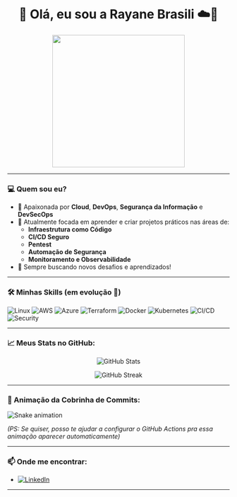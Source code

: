 <h1 align="center">👋 Olá, eu sou a Rayane Brasili ☁️🔐</h1>

<p align="center">
  <img src="https://media.giphy.com/media/L8K62iTDkzGX6/giphy.gif" width="300" />
</p>

---

### 💻 Quem sou eu?

- 🔎 Apaixonada por **Cloud**, **DevOps**, **Segurança da Informação** e **DevSecOps**
- 🎯 Atualmente focada em aprender e criar projetos práticos nas áreas de:
  - **Infraestrutura como Código**
  - **CI/CD Seguro**
  - **Pentest**
  - **Automação de Segurança**
  - **Monitoramento e Observabilidade**
- 🚀 Sempre buscando novos desafios e aprendizados!

---

### 🛠️ Minhas Skills (em evolução 🚀)

![Linux](https://progress-bar.dev/80/?title=Linux)
![AWS](https://progress-bar.dev/70/?title=AWS)
![Azure](https://progress-bar.dev/60/?title=Azure)
![Terraform](https://progress-bar.dev/75/?title=Terraform)
![Docker](https://progress-bar.dev/70/?title=Docker)
![Kubernetes](https://progress-bar.dev/60/?title=Kubernetes)
![CI/CD](https://progress-bar.dev/65/?title=CI/CD)
![Security](https://progress-bar.dev/70/?title=Security)

---

### 📈 Meus Stats no GitHub:

<p align="center">
  <img src="https://github-readme-stats.vercel.app/api?username=rayane-brasili&show_icons=true&theme=radical" alt="GitHub Stats"/>
</p>

<p align="center">
  <img src="https://github-readme-streak-stats.herokuapp.com/?user=rayane-brasili&theme=radical" alt="GitHub Streak"/>
</p>

---

### 🐍 Animação da Cobrinha de Commits:

![Snake animation](https://github.com/rayane-brasili/rayane-brasili/blob/output/github-contribution-grid-snake.svg)

*(PS: Se quiser, posso te ajudar a configurar o GitHub Actions pra essa animação aparecer automaticamente)*

---

### 📫 Onde me encontrar:

- [![LinkedIn](https://img.shields.io/badge/LinkedIn-0077B5?style=flat&logo=linkedin&logoColor=white)](https://www.linkedin.com/in/seu-linkedin-aqui)
---

